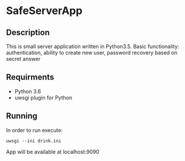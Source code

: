 # SafeServerApp

## **Description**
This is small server application written in Python3.5. Basic functionality: authentication, ability to create new user, password recovery based on secret answer

## **Requirments**
* Python 3.6
* uwsgi plugin for Python


## **Running**
In order to run execute:
```
uwsgi --ini drink.ini
```
App will be available at localhost:9090
